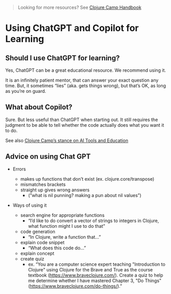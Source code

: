 > Looking for more resources? See [Clojure Camp Handbook](README.md)

# Using ChatGPT and Copilot for Learning

## Should I use ChatGPT for learning?

Yes, ChatGPT can be a great educational resource. We recommend using it.

It is an infinitely patient mentor, that can answer your exact question any time. But, it sometimes “lies” (aka. gets things wrong), but that’s OK, as long as you’re on guard.

## What about Copilot?

Sure. But less useful than ChatGPT when starting out. It still requires the judgment to be able to tell whether the code actually does what you want it to do.

See also [Clojure Camp’s stance on AI Tools and Education](gptpolicy.md)

## Advice on using Chat GPT

- Errors

  - makes up functions that don’t exist (ex. clojure.core/transpose)
  - mismatches brackets
  - straight up gives wrong answers
    - (”what is nil punning? making a pun about nil values”)

- Ways of using it
  - search engine for appropriate functions
    - “I’d like to do convert a vector of strings to integers in Clojure, what function might I use to do that”
  - code generation
    - “In Clojure, write a function that…”
  - explain code snippet
    - “What does this code do…”
  - explain concept
  - create quiz
    - ex. “You are a computer science expert teaching "Introduction to Clojure" using Clojure for the Brave and True as the course textbook (https://www.braveclojure.com/). Create a quiz to help me determine whether I have mastered Chapter 3, "Do Things" (https://www.braveclojure.com/do-things/).”
